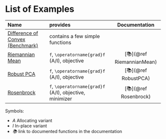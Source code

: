 # List of Examples

| Name                                            | provides            | Documentation |
|:------------------------------------------------|:--------------------|:---------------:|
| [Difference of Convex (Benchmark)](Difference-of-Convex-Benchmark.md)   | contains a few simple functions | |
| [Riemannian Mean](Riemannian-mean.md)   | ``f``, ``\operatorname{grad}f`` (A/I), objective | [📚](@ref RiemannianMean) |
| [Robust PCA](Robust-PCA.md)   | ``f``, ``\operatorname{grad}f`` (A/I), objective | [📚](@ref RobustPCA) |
| [Rosenbrock](Rosenbrock.md)   | ``f``, ``\operatorname{grad}f`` (A/I), objective, minimizer | [📚](@ref Rosenbrock) |

Symbols:
* _A_ Allocating variant
* _I_ In-place variant
* _📚_ link to documented functions in the documentation